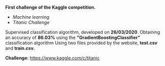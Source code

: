 **First challenge of the Kaggle competition.**
- *Machine learning*
- *Titanic Challenge*

Supervised classification algorithm, developed on **26/03/2020**.
Obtaining an accuracy of **86.03%** using the **"GradientBoostingClassifier"** classification algorithm
Using two files provided by the website, **test.csv** and **train.csv.**

**Challenge:** https://www.kaggle.com/c/titanic
